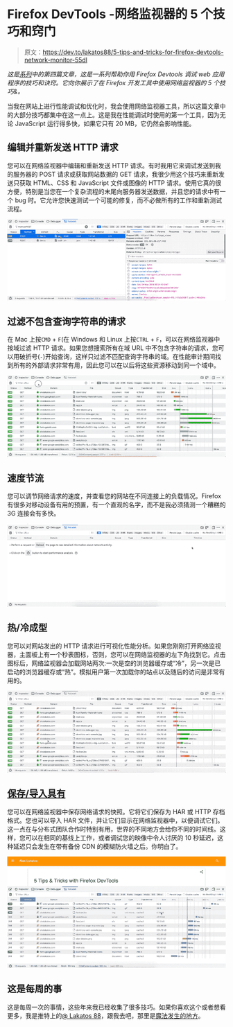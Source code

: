 # Firefox DevTools -网络监视器的 5 个技巧和窍门

> 原文：<https://dev.to/lakatos88/5-tips-and-tricks-for-firefox-devtools-network-monitor-55dl>

*这是[系列](http://alexlakatos.com/devtricks/)中的第四篇文章，这是一系列帮助你用 Firefox Devtools 调试 web 应用程序的技巧和诀窍。它向你展示了在 Firefox 开发工具中使用网络监视器的 5 个技巧&。*

当我在网站上进行性能调试和优化时，我会使用网络监视器工具，所以这篇文章中的大部分技巧都集中在这一点上。这是我在性能调试时使用的第一个工具，因为无论 JavaScript 运行得多快，如果它只有 20 MB，它仍然会影响性能。

## 编辑并重新发送 HTTP 请求

您可以在网络监视器中编辑和重新发送 HTTP 请求。有时我用它来调试发送到我的服务器的 POST 请求或获取网站数据的 GET 请求，我很少用这个技巧来重新发送只获取 HTML、CSS 和 JavaScript 文件或图像的 HTTP 请求。使用它真的很方便，特别是当您在一个复杂流程的末尾向服务器发送数据，并且您的请求中有一个 bug 时。它允许您快速测试一个可能的修复，而不必做所有的工作和重新测试流程。

[![Edit and Resend HTTP Requests](img/deda2a5035a2722d500311dbd7c85df1.png)](https://res.cloudinary.com/practicaldev/image/fetch/s--ulzbllRk--/c_limit%2Cf_auto%2Cfl_progressive%2Cq_66%2Cw_880/http://alexlakatos.com/img/posts/devtricks/network/network-edit-resend.gif)

## 过滤不包含查询字符串的请求

在 Mac 上按`CMD` + `F`(在 Windows 和 Linux 上按`CTRL` + `F`，可以在网络监视器中按域过滤 HTTP 请求。如果您想搜索所有在域 URL 中不包含字符串的请求，您可以用破折号(`-`)开始查询，这样只过滤不匹配查询字符串的域。在性能审计期间找到所有的外部请求非常有用，因此您可以在以后将这些资源移动到同一个域中。

[![Filter Requests that don't contain your query string](img/4f16f1917f6cd8bea2c54c778e8aee07.png)](https://res.cloudinary.com/practicaldev/image/fetch/s--1DPwW5Zq--/c_limit%2Cf_auto%2Cfl_progressive%2Cq_66%2Cw_880/http://alexlakatos.com/img/posts/devtricks/network/network-filter-without.gif)

## 速度节流

您可以调节网络请求的速度，并查看您的网站在不同连接上的负载情况。Firefox 有很多对移动设备有用的预置，有一个直观的名字，而不是我必须猜测一个糟糕的 3G 连接会有多快。

[![Speed Throttling](img/64faab0992d8da927eb24a83c512cffa.png)](https://res.cloudinary.com/practicaldev/image/fetch/s--cN-YcIj---/c_limit%2Cf_auto%2Cfl_progressive%2Cq_66%2Cw_880/http://alexlakatos.com/img/posts/devtricks/network/network-throttling.gif)

## 热/冷成型

您可以对网站发出的 HTTP 请求进行可视化性能分析。如果您刚刚打开网络监视器，主面板上有一个秒表图标，否则，您可以在网络监视器的左下角找到它。点击图标后，网络监视器会加载网站两次:一次是空的浏览器缓存或“冷”，另一次是已启动的浏览器缓存或“热”。模拟用户第一次加载你的站点以及随后的访问是非常有用的。

[![Hot/Cold Profiling](img/6e6d19c6f9aad0b2be9da5754275de84.png)](https://res.cloudinary.com/practicaldev/image/fetch/s--qUouthGa--/c_limit%2Cf_auto%2Cfl_progressive%2Cq_66%2Cw_880/http://alexlakatos.com/img/posts/devtricks/network/network-profiling.gif)

## [保存/导入具有](#saveimport-har)

您可以在网络监视器中保存网络请求的快照。它将它们保存为 HAR 或 HTTP 存档格式。您也可以导入 HAR 文件，并让它们显示在网络监视器中，以便调试它们。这一点在与分布式团队合作时特别有用，世界的不同地方会给你不同的时间线。这样，您可以在相同的基线上工作，或者调试您的映像中令人讨厌的 10 秒延迟，这种延迟只会发生在带有备份 CDN 的模糊防火墙之后。你明白了。

[![Save/Import HAR](img/f4f18de90b3d4baaa799de56c46462b9.png)](https://res.cloudinary.com/practicaldev/image/fetch/s--8JrQyF1i--/c_limit%2Cf_auto%2Cfl_progressive%2Cq_66%2Cw_880/http://alexlakatos.com/img/posts/devtricks/network/network-save.gif)

## 这是每周的事

这是每周一次的事情，这些年来我已经收集了很多技巧。如果你喜欢这个或者想看更多，我是推特上的[@ Lakatos 88](https://twitter.com/lakatos88)，跟我去吧，那里是[魔法发生的地方](https://twitter.com/lakatos88/status/1125773298707652608)。